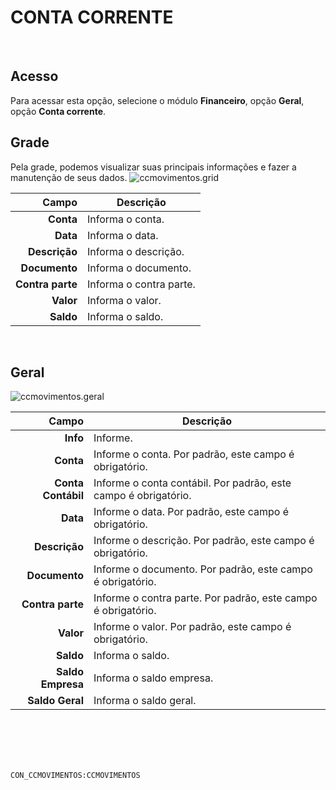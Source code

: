 # CONTA CORRENTE
<br>

## Acesso
Para acessar esta opção, selecione o módulo **Financeiro**, opção **Geral**, opção **Conta corrente**.
<br>

## Grade
Pela grade, podemos visualizar suas principais informações e fazer a manutenção de seus dados.
![ccmovimentos.grid](https://raw.githubusercontent.com/netforcews/docs-siscom/master/financeiro/imagens/ccmovimentos.grid.png)

Campo | Descrição
--:|---
**Conta** | Informa o conta.
**Data** | Informa o data.
**Descrição** | Informa o descrição.
**Documento** | Informa o documento.
**Contra parte** | Informa o contra parte.
**Valor** | Informa o valor.
**Saldo** | Informa o saldo.
<br>

## Geral
![ccmovimentos.geral](https://raw.githubusercontent.com/netforcews/docs-siscom/master/financeiro/imagens/ccmovimentos.geral.png)

Campo | Descrição
--:|---
**Info** | Informe.
**Conta** | Informe o conta. Por padrão, este campo é obrigatório.
**Conta Contábil** | Informe o conta contábil. Por padrão, este campo é obrigatório.
**Data** | Informe o data. Por padrão, este campo é obrigatório.
**Descrição** | Informe o descrição. Por padrão, este campo é obrigatório.
**Documento** | Informe o documento. Por padrão, este campo é obrigatório.
**Contra parte** | Informe o contra parte. Por padrão, este campo é obrigatório.
**Valor** | Informe o valor. Por padrão, este campo é obrigatório.
**Saldo** | Informa o saldo.
**Saldo Empresa** | Informa o saldo empresa.
**Saldo Geral** | Informa o saldo geral.
<br>
<br>
<br>
<br>

```CON_CCMOVIMENTOS:CCMOVIMENTOS```
